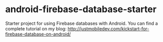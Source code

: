 # android-firebase-database-starter

Starter project for using Firebase databases with Android.
You can find a complete tutorial on my blog: http://justmobiledev.com/kickstart-for-firebase-database-on-android/
